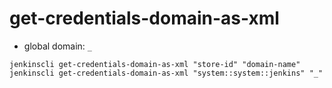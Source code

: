 # get-credentials-domain-as-xml

- global domain: `_`

```shell
jenkinscli get-credentials-domain-as-xml "store-id" "domain-name"
jenkinscli get-credentials-domain-as-xml "system::system::jenkins" "_"
```
